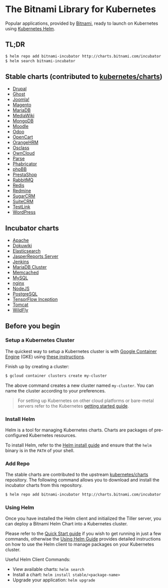 # The Bitnami Library for Kubernetes

Popular applications, provided by [Bitnami](https://bitnami.com), ready to launch on Kubernetes using [Kubernetes Helm](https://github.com/kubernetes/helm).

## TL;DR

```bash
$ helm repo add bitnami-incubator http://charts.bitnami.com/incubator
$ helm search bitnami-incubator
```

## Stable charts (contributed to [kubernetes/charts](https://github.com/kubernetes/charts))

- [Drupal](https://github.com/kubernetes/charts/tree/master/stable/drupal)
- [Ghost](https://github.com/kubernetes/charts/tree/master/stable/ghost)
- [Joomla!](https://github.com/kubernetes/charts/tree/master/stable/joomla)
- [Magento](https://github.com/kubernetes/charts/tree/master/stable/magento)
- [MariaDB](https://github.com/kubernetes/charts/tree/master/stable/mariadb)
- [MediaWiki](https://github.com/kubernetes/charts/tree/master/stable/mediawiki)
- [MongoDB](https://github.com/kubernetes/charts/tree/master/stable/mongodb)
- [Moodle](https://github.com/kubernetes/charts/tree/master/stable/moodle)
- [Odoo](https://github.com/kubernetes/charts/tree/master/stable/odoo)
- [OpenCart](https://github.com/kubernetes/charts/tree/master/stable/opencart)
- [OrangeHRM](https://github.com/kubernetes/charts/tree/master/stable/orangehrm)
- [Osclass](https://github.com/kubernetes/charts/tree/master/stable/osclass)
- [OwnCloud](https://github.com/kubernetes/charts/tree/master/stable/owncloud)
- [Parse](https://github.com/kubernetes/charts/tree/master/stable/parse)
- [Phabricator](https://github.com/kubernetes/charts/tree/master/stable/phabricator)
- [phpBB](https://github.com/kubernetes/charts/tree/master/stable/phpbb)
- [PrestaShop](https://github.com/kubernetes/charts/tree/master/stable/prestashop)
- [RabbitMQ](https://github.com/kubernetes/charts/tree/master/stable/rabbitmq)
- [Redis](https://github.com/kubernetes/charts/tree/master/stable/redis)
- [Redmine](https://github.com/kubernetes/charts/tree/master/stable/redmine)
- [SugarCRM](https://github.com/kubernetes/charts/tree/master/stable/sugarcrm)
- [SuiteCRM](https://github.com/kubernetes/charts/tree/master/stable/suitecrm)
- [TestLink](https://github.com/kubernetes/charts/tree/master/stable/testlink)
- [WordPress](https://github.com/kubernetes/charts/tree/master/stable/wordpress)

## Incubator charts

- [Apache](https://github.com/bitnami/charts/tree/master/incubator/apache)
- [Dokuwiki](https://github.com/kubernetes/charts/tree/master/stable/dokuwiki)
- [Elasticsearch](https://github.com/bitnami/charts/tree/master/incubator/elasticsearch)
- [JasperReports Server](https://github.com/kubernetes/charts/tree/master/stable/jasperreports)
- [Jenkins](https://github.com/bitnami/charts/tree/master/incubator/jenkins)
- [MariaDB Cluster](https://github.com/bitnami/charts/tree/master/incubator/mariadb-cluster)
- [Memcached](https://github.com/bitnami/charts/tree/master/incubator/memcached)
- [MySQL](https://github.com/bitnami/charts/tree/master/incubator/mysql)
- [nginx](https://github.com/bitnami/charts/tree/master/incubator/nginx)
- [NodeJS](https://github.com/bitnami/charts/tree/master/incubator/node)
- [PostgreSQL](https://github.com/bitnami/charts/tree/master/incubator/postgresql)
- [TensorFlow Inception](https://github.com/bitnami/charts/tree/master/incubator/tensorflow-inception)
- [Tomcat](https://github.com/bitnami/charts/tree/master/incubator/tomcat)
- [WildFly](https://github.com/bitnami/charts/tree/master/incubator/wildfly)

## Before you begin

### Setup a Kubernetes Cluster

The quickest way to setup a Kubernetes cluster is with [Google Container Engine](https://cloud.google.com/container-engine/) (GKE) using [these instructions](https://cloud.google.com/container-engine/docs/before-you-begin).

Finish up by creating a cluster:

```bash
$ gcloud container clusters create my-cluster
```

The above command creates a new cluster named `my-cluster`. You can name the cluster according to your preferences.

> For setting up Kubernetes on other cloud platforms or bare-metal servers refer to the Kubernetes [getting started guide](http://kubernetes.io/docs/getting-started-guides/).

### Install Helm

Helm is a tool for managing Kubernetes charts. Charts are packages of pre-configured Kubernetes resources.

To install Helm, refer to the [Helm install guide](https://github.com/kubernetes/helm#install) and ensure that the `helm` binary is in the `PATH` of your shell.

### Add Repo

The stable charts are contributed to the upstream [kubernetes/charts](https://github.com/kubernetes/charts) repository. The following command allows you to download and install the incubator charts from this repository.

```bash
$ helm repo add bitnami-incubator http://charts.bitnami.com/incubator
```

### Using Helm

Once you have installed the Helm client and initialized the Tiller server, you can deploy a Bitnami Helm Chart into a Kubernetes cluster.

Please refer to the [Quick Start guide](https://github.com/kubernetes/helm/blob/master/docs/quickstart.md) if you wish to get running in just a few commands, otherwise the [Using Helm Guide](https://github.com/kubernetes/helm/blob/master/docs/using_helm.md) provides detailed instructions on how to use the Helm client to manage packages on your Kubernetes cluster.

Useful Helm Client Commands:
* View available charts: `helm search`
* Install a chart: `helm install stable/<package-name>`
* Upgrade your application: `helm upgrade`
